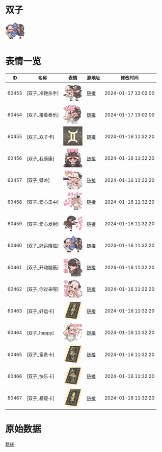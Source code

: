 # 双子

<img src="./cover.png" height="60" alt="cover" />

# 表情一览

|ID|名称|表情|源地址|修改时间|
|----|----|----|----|----|
|60453|[双子_冷艳杀手]|<img src="./pic/060453_%5B双子_冷艳杀手%5D.png" height="60" alt="冷艳杀手"/>|[链接](https://i0.hdslb.com/bfs/garb/d4a28a68934936926913157ed9d206caa80d5776.png)|2024-01-17 13:02:00|
|60454|[双子_接着奏乐]|<img src="./pic/060454_%5B双子_接着奏乐%5D.png" height="60" alt="接着奏乐"/>|[链接](https://i0.hdslb.com/bfs/garb/6ab452c5281e0c40e8a510993479a707e4f95320.png)|2024-01-17 13:02:00|
|60455|[双子_双子卡]|<img src="./pic/060455_%5B双子_双子卡%5D.png" height="60" alt="双子卡"/>|[链接](https://i0.hdslb.com/bfs/garb/d99cf1559c4f8ea5c5f394c5e83f2c21bd97b9d7.png)|2024-01-16 11:32:20|
|60456|[双子_我康康]|<img src="./pic/060456_%5B双子_我康康%5D.png" height="60" alt="我康康"/>|[链接](https://i0.hdslb.com/bfs/garb/3bf268b2ecdac3ccf8f4a2b05d4286cb0f3af91d.png)|2024-01-16 11:32:20|
|60457|[双子_壁咚]|<img src="./pic/060457_%5B双子_壁咚%5D.png" height="60" alt="壁咚"/>|[链接](https://i0.hdslb.com/bfs/garb/0903c587d3a2622484b8a552d43d1c2db18cf9c1.png)|2024-01-16 11:32:20|
|60458|[双子_爱心击中]|<img src="./pic/060458_%5B双子_爱心击中%5D.png" height="60" alt="爱心击中"/>|[链接](https://i0.hdslb.com/bfs/garb/383442004d331b3527a14a54f6dd20ef6d747281.png)|2024-01-16 11:32:20|
|60459|[双子_爱心发射]|<img src="./pic/060459_%5B双子_爱心发射%5D.png" height="60" alt="爱心发射"/>|[链接](https://i0.hdslb.com/bfs/garb/58e79f8c8b7d6dd59b14971597e1b70331025ed8.png)|2024-01-16 11:32:20|
|60460|[双子_好运降临]|<img src="./pic/060460_%5B双子_好运降临%5D.png" height="60" alt="好运降临"/>|[链接](https://i0.hdslb.com/bfs/garb/5fe0747bed2e44db3a756d75f7348249c76c23ed.png)|2024-01-16 11:32:20|
|60461|[双子_开动脑筋]|<img src="./pic/060461_%5B双子_开动脑筋%5D.png" height="60" alt="开动脑筋"/>|[链接](https://i0.hdslb.com/bfs/garb/b7bec96ac7ad8c435140182de7f66d1ff03fb946.png)|2024-01-16 11:32:20|
|60462|[双子_你过来呀]|<img src="./pic/060462_%5B双子_你过来呀%5D.png" height="60" alt="你过来呀"/>|[链接](https://i0.hdslb.com/bfs/garb/25bd5ce5fc1d840686c629fcc9b27382f077aed4.png)|2024-01-16 11:32:20|
|60463|[双子_好运卡]|<img src="./pic/060463_%5B双子_好运卡%5D.png" height="60" alt="好运卡"/>|[链接](https://i0.hdslb.com/bfs/garb/dcca7b25a48a02c4098b1c64fdc2525ca1629d07.png)|2024-01-16 11:32:20|
|60464|[双子_happy]|<img src="./pic/060464_%5B双子_happy%5D.png" height="60" alt="happy"/>|[链接](https://i0.hdslb.com/bfs/garb/e366dd399896b34d7d9d49eff877e6f3ace04d91.png)|2024-01-16 11:32:20|
|60465|[双子_富贵卡]|<img src="./pic/060465_%5B双子_富贵卡%5D.png" height="60" alt="富贵卡"/>|[链接](https://i0.hdslb.com/bfs/garb/2905e7ab9615fbfeadec680b75b003ab2743a3f6.png)|2024-01-16 11:32:20|
|60466|[双子_快乐卡]|<img src="./pic/060466_%5B双子_快乐卡%5D.png" height="60" alt="快乐卡"/>|[链接](https://i0.hdslb.com/bfs/garb/92133f2400b40476500a23ac5e6ae0db3e0d2637.png)|2024-01-16 11:32:20|
|60467|[双子_暴瘦卡]|<img src="./pic/060467_%5B双子_暴瘦卡%5D.png" height="60" alt="暴瘦卡"/>|[链接](https://i0.hdslb.com/bfs/garb/8201a5ffd49a9879d51256e2a6a497c4617e645f.png)|2024-01-16 11:32:20|

# 原始数据

[跳转](./raw.json)

